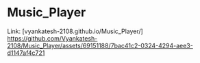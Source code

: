 # Music_Player
Link: [vyankatesh-2108.github.io/Music_Player/]
https://github.com/Vyankatesh-2108/Music_Player/assets/69151188/7bac41c2-0324-4294-aee3-d1147af4c721
